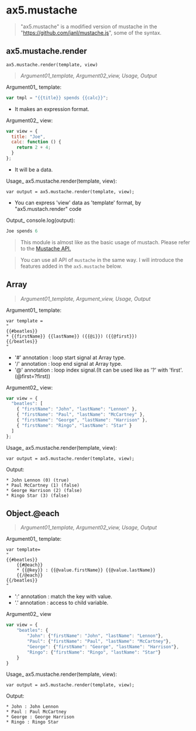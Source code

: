 # ax5.mustache

> "ax5.mustache" is a modified version of mustache 
in the "https://github.com/janl/mustache.js", some of the syntax.


## ax5.mustache.render  
`ax5.mustache.render(template, view)`

 > *Argument01_template, Argument02_view, Usage, Output*


Argument01_ template:
```js
var tmpl = "{{title}} spends {{calc}}";
```
 -  It makes an expression format.

Argument02_ view:
```js
var view = {
  title: "Joe",
  calc: function () {
    return 2 + 4;
  }
};
```
-  It will be a data.

Usage_ ax5.mustache.render(template, view):
```
var output = ax5.mustache.render(template, view);
```
- You can express 'view' data as 'template' format, by "ax5.mustach.render" code

Output_ console.log(output):
```js
Joe spends 6
```

>This module is almost like as the basic usage of mustach.
>Please refer to the [Mustache API.](https://github.com/janl/mustache.js/blob/master/README.md)

>You can use all API of `mustache` in the same way.
>I will introduce the features added in the `ax5.mustache` below.


## Array

 > *Argument01_template, Argument_view, Usage, Output*



Argument01_ template:
```
var template =
"
{{#beatles}}
* {{firstName}} {{lastName}} ({{@i}}) ({{@first}})
{{/beatles}}
"
```
- '#' annotation : loop start signal at Array type.  
- '/'  annotation : loop end signal at Array type.  
- '@' annotation : loop index signal.(It can be used like as '?' with 'first'.(@first=?first))

Argument02_ view:
```js
var view = {
  "beatles": [
    { "firstName": "John", "lastName": "Lennon" },
    { "firstName": "Paul", "lastName": "McCartney" },
    { "firstName": "George", "lastName": "Harrison" },
    { "firstName": "Ringo", "lastName": "Star" }
  ]
};
```


Usage_ ax5.mustache.render(template, view):
```
var output = ax5.mustache.render(template, view);
```


Output:
```
* John Lennon (0) (true)
* Paul McCartney (1) (false)
* George Harrison (2) (false)
* Ringo Star (3) (false)
```

## Object.@each

 > *Argument01_template, Argument02_view, Usage, Output*


Argument01_ template:
```
var template=
"
{{#beatles}}
    {{#@each}}
    * {{@key}} : {{@value.firstName}} {{@value.lastName}}
    {{/@each}}
{{/beatles}}
"
```
- ':' annotation : match the key with value.   
- '.' annotation : access to child variable.


Argument02_ view
```js
var view = {
    "beatles": {
        "John": {"firstName": "John", "lastName": "Lennon"},
        "Paul": {"firstName": "Paul", "lastName": "McCartney"},
        "George": {"firstName": "George", "lastName": "Harrison"},
        "Ringo": {"firstName": "Ringo", "lastName": "Star"}
    }
}
```

Usage_ ax5.mustache.render(template, view):
```
var output = ax5.mustache.render(template, view);
```

Output:
```
* John : John Lennon
* Paul : Paul McCartney
* George : George Harrison
* Ringo : Ringo Star
```